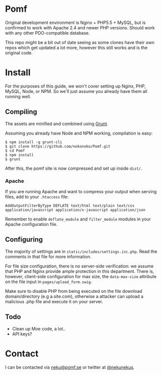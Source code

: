 # Pomf
Original development environment is Nginx + PHP5.5 + MySQL, but is confirmed to work with Apache 2.4
and newer PHP versions. Should work with any other PDO-compatible database.

This repo might be a bit out of date seeing as some clones have their own repos which get updated a lot more, however this still works and is the original code.

# Install
For the purposes of this guide, we won't cover setting up Nginx, PHP, MySQL,
Node, or NPM.  So we'll just assume you already have them all running well.

## Compiling
The assets are minified and combined using [Grunt](http://gruntjs.com/).

Assuming you already have Node and NPM working, compilation is easy:
```
$ npm install -g grunt-cli
$ git clone https://github.com/nokonoko/Pomf.git
$ cd Pomf
$ npm install
$ grunt
```
After this, the pomf site is now compressed and set up inside `dist/`.

### Apache
If you are running Apache and want to compress your output when serving files, add to your `.htaccess` file:
```
AddOutputFilterByType DEFLATE text/html text/plain text/css application/javascript application/x-javascript application/json
```
Remember to enable `deflate_module` and `filter_module` modules in your Apache configuration file.

## Configuring
The majority of settings are in `static/includes/settings.inc.php`.  Read the 
comments in that file for more information.

For file size configuration, there is no server-side verification: we assume 
that PHP and Nginx provide ample protection in this department.  There is,
however, client-side configuration for max size, the `data-max-size` attribute
on the file input in `pages/upload_form.swig`.

Make sure to disable PHP from being executed on the file download domain/directory (e.g a.site.com), otherwise a attacker can upload a malicious .php file and execute it on your server.

## Todo

* Clean up Moe code, a lot..
* API keys?

# Contact
I can be contacted via neku@pomf.se or twitter at [@nekunekus](https://twitter.com/nekunekus).